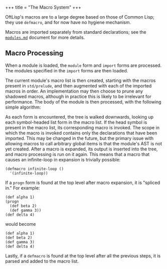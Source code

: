 +++
title = "The Macro System"
+++

OftLisp's macros are to a large degree based on those of Common Lisp; they use `defmacro`, and for now have no hygiene mechanism.

Macros are imported separately from standard declarations; see the [`modules.md`](modules.html) document for more details.

## Macro Processing

When a module is loaded, the `module` form and `import` forms are processed.
The modules specified in the `import` forms are then loaded.

The current module's macro list is then created, starting with the macros present in `std/prelude`, and then augmented with each of the imported macros in order.
An implementation may then choose to prune any shadowed macros, although in practice this is likely to be irrelevant for performance.
The body of the module is then processed, with the following simple algorithm:

As each form is encountered, the tree is walked downwards, looking up each symbol-headed list form in the macro list.
If the head symbol is present in the macro list, its corresponding macro is invoked.
The scope in which the macro is invoked contains only the declarations that have been imported.
This may be changed in the future, but the primary issue with allowing macros to call arbitrary global items is that the module's AST is not yet created.
After a macro is expanded, its output is inserted into the tree, and macro processing is run on it again.
This means that a macro that causes an infinite-loop in expansion is trivially possible:

```oftlisp
(defmacro infinite-loop ()
  '(infinite-loop))
```

If a `progn` form is found at the top level after macro expansion, it is "spliced in." For example:

```oftlisp
(def alpha 1)
(progn
  (def beta 2)
  (def gamma 3))
(def delta 4)
```

would become

```oftlisp
(def alpha 1)
(def beta 2)
(def gamma 3)
(def delta 4)
```

Lastly, if a `defmacro` is found at the top level after all the previous steps, it is parsed and added to the macro list.
